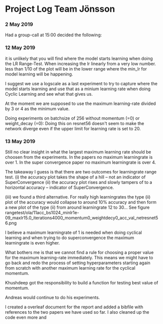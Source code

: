 # Project Log Team Jönsson

### 2 May 2019

Had a group-call at 15:00 decided the following:

### 12 May 2019 

it is unlikely that you will find where the model starts learning when doing the LR Range-Test. When increasing the lr linearly from a very low number. less than 1/10 of the plot will be in the lower range where the min_lr for model learning will be happening. 

I suggest we use a logscale as a last experiment to try to capture where the model starts learning and use that as a minium learning rate when doing Cyclic Learning and see what that gives us. 

At the moment we are supposed to use the maximum learning-rate divided by 3 or 4 as the minimum value. 

Doing experiments on batchsize of 256 without momentum (=0) or weight_decay (=0): 
Doing this on resnet56 doesn't seem to make the network diverge even if the upper limit for learning rate is set to 20. 

### 13 May 2019

Still no clear insight in what the largest maximum learning rate should be choosen from the experiments. In the papers no maximum learningrate is over 1. In the super convergence paper no maximum learningrate is over 4. 

The takeaway I guess is that there are two outcomes for learningrate range test. 
(i)  the accuracy plot takes the shape of a hill – not an indicator of SuperConvergence
(ii) the accuracy plot rises and slowly tampers of to a horizontal accuracy – indicator of SuperConvergence. 

(iii) we found a third alternative. For really high learningrates the type (ii) plot of the accuracy would collapse to around 10% accuracy and then form a new plot of the type (ii) from around learningrate 12 to 30... See figure rangetest/ola/11acc_bs1024_minlr1e-09_maxlr15.0_iterations4000_momentum0_weightdecy0_acc_val_netresnet56.png

I believe a maximum learningrate of 1 is needed when doing cyclical learning and when trying to do superconvergence the maximum learningrate is even higher. 

What bothers me is that we cannot find a rule for choosing a proper value for the maximum learning-rate immediately. This means we might have to go back and redo the process of setting hyperparameters starting again from scratch with another maximum learning rate for the cyclical momentum. 

Khushdeep got the responsibility to build a function for testing best value of momentum. 

Andreas would continue to do his experiments. 

I created a overleaf document for the report and added a bibfile with references to the two papers we have used so far. I also cleaned up the code even more and 
